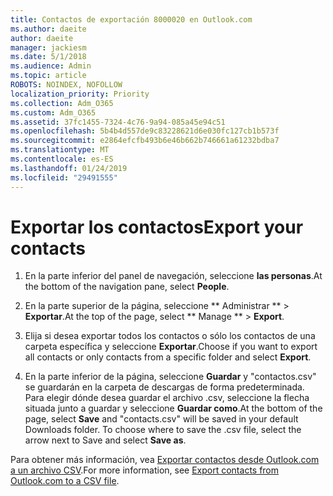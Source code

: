 ```yaml
---
title: Contactos de exportación 8000020 en Outlook.com
ms.author: daeite
author: daeite
manager: jackiesm
ms.date: 5/1/2018
ms.audience: Admin
ms.topic: article
ROBOTS: NOINDEX, NOFOLLOW
localization_priority: Priority
ms.collection: Adm_O365
ms.custom: Adm_O365
ms.assetid: 37fc1455-7324-4c76-9a94-085a45e94c51
ms.openlocfilehash: 5b4b4d557de9c83228621d6e030fc127cb1b573f
ms.sourcegitcommit: e2864efcfb493b6e46b662b746661a61232bdba7
ms.translationtype: MT
ms.contentlocale: es-ES
ms.lasthandoff: 01/24/2019
ms.locfileid: "29491555"
---
```

# <a name="export-your-contacts"></a><span data-ttu-id="7de95-102">Exportar los contactos</span><span class="sxs-lookup"><span data-stu-id="7de95-102">Export your contacts</span></span>

1. <span data-ttu-id="7de95-103">En la parte inferior del panel de navegación, seleccione **las personas**.</span><span class="sxs-lookup"><span data-stu-id="7de95-103">At the bottom of the navigation pane, select **People**.</span></span>
    
2. <span data-ttu-id="7de95-104">En la parte superior de la página, seleccione \*\* Administrar \*\* \> **Exportar**.</span><span class="sxs-lookup"><span data-stu-id="7de95-104">At the top of the page, select \*\* Manage \*\* \> **Export**.</span></span>
    
3. <span data-ttu-id="7de95-105">Elija si desea exportar todos los contactos o sólo los contactos de una carpeta específica y seleccione **Exportar**.</span><span class="sxs-lookup"><span data-stu-id="7de95-105">Choose if you want to export all contacts or only contacts from a specific folder and select **Export**.</span></span> 
    
4. <span data-ttu-id="7de95-p101">En la parte inferior de la página, seleccione **Guardar** y "contactos.csv" se guardarán en la carpeta de descargas de forma predeterminada. Para elegir dónde desea guardar el archivo .csv, seleccione la flecha situada junto a guardar y seleccione **Guardar como**.</span><span class="sxs-lookup"><span data-stu-id="7de95-p101">At the bottom of the page, select **Save** and "contacts.csv" will be saved in your default Downloads folder. To choose where to save the .csv file, select the arrow next to Save and select **Save as**.</span></span> 
    
<span data-ttu-id="7de95-108">Para obtener más información, vea [Exportar contactos desde Outlook.com a un archivo CSV](https://go.microsoft.com/fwlink/p/?linkid=873137).</span><span class="sxs-lookup"><span data-stu-id="7de95-108">For more information, see [Export contacts from Outlook.com to a CSV file](https://go.microsoft.com/fwlink/p/?linkid=873137).</span></span>
  

